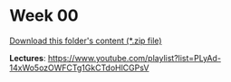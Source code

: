 # Week 00

[Download this folder's content (*.zip file)](https://github.com/braedynl/CSE232/raw/main/.assets/downloads/week00.zip)

**Lectures**: https://www.youtube.com/playlist?list=PLyAd-14xWo5ozOWFCTg1GkCTdoHlCGPsV
